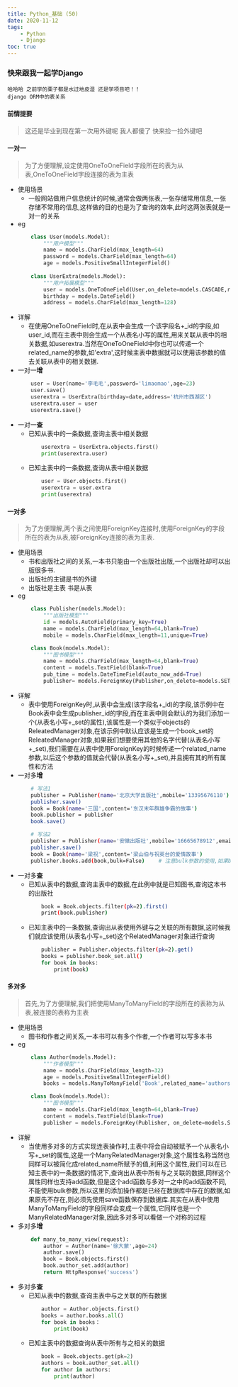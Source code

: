 ```yaml
---
title: Python_基础 (50)
date: 2020-11-12
tags: 
    - Python
    - Django
toc: true
---
```


### 快来跟我一起学Django
    哈哈哈 之前学的栗子都是水过地皮湿 还是学项目吧！！
    django ORM中的表关系

<!-- more -->

#### 前情提要
> 这还是毕业到现在第一次用外键呢 我人都傻了 快来捡一捡外键吧

#### 一对一
> 为了方便理解,设定使用OneToOneField字段所在的表为从表,OneToOneField字段连接的表为主表
- 使用场景
    * 一般网站做用户信息统计的时候,通常会做两张表,一张存储常用信息,一张存储不常用的信息,这样做的目的也是为了查询的效率,此时这两张表就是一对一的关系
- eg
    ```python
        class User(models.Model):
            """用户模型"""
            name = models.CharField(max_length=64)
            password = models.CharField(max_length=64)
            age = models.PositiveSmallIntegerField()
        
        class UserExtra(models.Model):
            """用户拓展模型"""
            user = models.OneToOneField(User,on_delete=models.CASCADE,related_name='extra')
            birthday = models.DateField()
            address = models.CharField(max_length=128)
    ```
- 详解
    * 在使用OneToOneField时,在从表中会生成一个该字段名+_id的字段,如user_id,而在主表中则会生成一个从表名小写的属性,用来关联从表中的相关数据,如userextra.当然在OneToOneField中你也可以传递一个related_name的参数,如'extra',这时候主表中数据就可以使用该参数的值去关联从表中的相关数据.
- 一对一**增**
    ```python
        user = User(name='李毛毛',password='limaomao',age=23)
        user.save()
        userextra = UserExtra(birthday=date,address='杭州市西湖区')
        userextra.user = user
        userextra.save()
    ```
- 一对一**查**
    * 已知从表中的一条数据,查询主表中相关数据
        ```python
            userextra = UserExtra.objects.first()
            print(userextra.user)
        ```
    * 已知主表中的一条数据,查询从表中相关数据
        ```python
            user = User.objects.first()
            userextra = user.extra
            print(userextra)
        ```

#### 一对多
> 为了方便理解,两个表之间使用ForeignKey连接时,使用ForeignKey的字段所在的表为从表,被ForeignKey连接的表为主表.
- 使用场景
    * 书和出版社之间的关系,一本书只能由一个出版社出版,一个出版社却可以出版很多书. 
    * 出版社的主键是书的外键
    * 出版社是主表 书是从表
- eg
    ```python
        class Publisher(models.Model):
            """出版社模型"""
            id = models.AutoField(primary_key=True)
            name = models.CharField(max_length=64,blank=True)
            mobile = models.CharField(max_length=11,unique=True)

        class Book(models.Model):
            """图书模型"""
            name = models.CharField(max_length=64,blank=True)
            content = models.TextField(blank=True)
            pub_time = models.DateTimeField(auto_now_add=True)
            publisher= models.ForeignKey(Publisher,on_delete=models.SET_NULL,null=True,related_name='books')
    ```
- 详解
    * 表中使用ForeignKey时,从表中会生成(该字段名+_id)的字段,该示例中在Book表中会生成publisher_id的字段,而在主表中则会默认的为我们添加一个(从表名小写+_set的属性),该属性是一个类似于objects的ReleatedManager对象,在该示例中默认应该是生成一个book_set的ReleatedManager对象,如果我们想要使用其他的名字代替(从表名小写+_set),我们需要在从表中使用ForeignKey的时候传递一个related_name参数,以后这个参数的值就会代替(从表名小写+_set),并且拥有其的所有属性和方法
- 一对多**增**
    ```bash
        # 写法1
        publisher = Publisher(name='北京大学出版社',mobile='13395676110')
        publisher.save()
        book = Book(name='三国',content='东汉末年群雄争霸的故事')
        book.publisher = publisher
        book.save()

        # 写法2
        publisher = Publisher(name='安徽出版社',mobile='16665678912',email='2399364196@qq.com')
        publisher.save()
        book = Book(name='梁祝',content='梁山伯与祝英台的爱情故事')
        publisher.books.add(book,bulk=False)　　 # 注意bulk参数的使用,如果book还没有在数据库中,当设置为FALSE,同时books的使用是因为我们设置了related_name='books'.
    ```
- 一对多**查**
    * 已知从表中的数据,查询主表中的数据,在此例中就是已知图书,查询这本书的出版社
        ```bash
            book = Book.objects.filter(pk=2).first()
            print(book.publisher)
        ```
    * 已知主表中的一条数据,查询出从表使用外键与之关联的所有数据,这时候我们就应该使用(从表名小写+_set)这个RelatedManager对象进行查询
        ```bash
            publisher = Publisher.objects.filter(pk=2).get()
            books = publisher.book_set.all()
            for book in books:
                print(book)
        ```

#### 多对多
> 首先,为了方便理解,我们把使用ManyToManyField的字段所在的表称为从表,被连接的表称为主表
- 使用场景
    * 图书和作者之间关系,一本书可以有多个作者,一个作者可以写多本书
- eg
    ```python
        class Author(models.Model):
            """作者模型"""
            name = models.CharField(max_length=32)
            age = models.PositiveSmallIntegerField()
            books = models.ManyToManyField('Book',related_name='authors')

        class Book(models.Model):
            """图书模型"""
            name = models.CharField(max_length=64,blank=True)
            content = models.TextField(blank=True)
            publisher = models.ForeignKey(Publisher, on_delete=models.SET_NULL, null=True, related_name='books')
    ```
- 详解
    * 当使用多对多的方式实现连表操作时,主表中将会自动被赋予一个从表名小写+_set的属性,这是一个ManyRelatedManager对象,这个属性名称当然也同样可以被简化成related_name所赋予的值,利用这个属性,我们可以在已知主表中的一条数据的情况下,查询出从表中所有与之关联的数据,同样这个属性同样也支持add函数,但是这个add函数与多对一之中的add函数不同,不能使用bulk参数,所以这里的添加操作都是已经在数据库中存在的数据,如果原先不存在,则必须先使用save函数保存到数据库.其实在从表中使用ManyToManyField的字段同样会变成一个属性,它同样也是一个ManyRelatedManager对象,因此多对多可以看做一个对称的过程
- 多对多**增**
    ```python
        def many_to_many_view(request):
            author = Author(name='徐大蒙',age=24)
            author.save()
            book = Book.objects.first()
            book.author_set.add(author)
            return HttpResponse('success')
    ```
- 多对多**查**
    * 已知从表中的数据,查询主表中与之关联的所有数据
        ```python
            author = Author.objects.first()
            books = author.books.all()　　 
            for book in books：
                print(book)
        ```
    * 已知主表中的数据查询从表中所有与之相关的数据
        ```python
            book = Book.objects.get(pk=2)
            authors = book.author_set.all()
            for author in authors:
                print(author)
        ```

